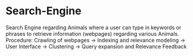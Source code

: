 # Search-Engine

Search Engine regarding Animals where a user can type in keywords or phrases to retrieve information (webpages) regarding various Animals.
Procedure: Crawling of webpages -> Indexing and relevance modeling -> User Interface -> Clustering -> Query expansion and Relevance Feedback 

